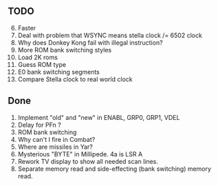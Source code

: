 TODO
----

6. Faster
7. Deal with problem that WSYNC means stella clock /= 6502 clock
8. Why does Donkey Kong fail with illegal instruction?
9. More ROM bank switching styles
13. Load 2K roms
14. Guess ROM type
15. E0 bank switching segments
16. Compare Stella clock to real world clock

Done
----

1. Implement "old" and "new" in ENABL, GRP0, GRP1, VDEL
2. Delay for PFn ?
3. ROM bank switching
5. Why can't I fire in Combat?
4. Where are missiles in Yar?
10. Mysterious "BYTE" in Millipede. 4a is LSR A
12. Rework TV display to show all needed scan lines.
11. Separate memory read and side-effecting (bank switching) memory read.
